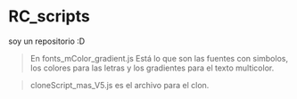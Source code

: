 # RC_scripts
soy un repositorio :D


> En fonts_mColor_gradient.js Está lo que son las fuentes con simbolos, 
los colores para las letras y los gradientes para el texto multicolor.

> cloneScript_mas_V5.js es el archivo para el clon.
